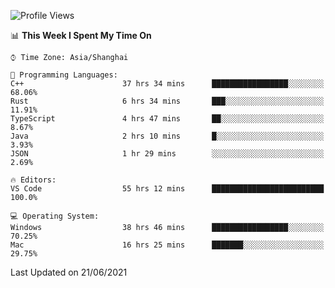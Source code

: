 <!--START_SECTION:waka-->
![Profile Views](http://img.shields.io/badge/Profile%20Views-6-blue)

📊 **This Week I Spent My Time On** 

```text
⌚︎ Time Zone: Asia/Shanghai

💬 Programming Languages: 
C++                      37 hrs 34 mins      █████████████████░░░░░░░░   68.06% 
Rust                     6 hrs 34 mins       ███░░░░░░░░░░░░░░░░░░░░░░   11.91% 
TypeScript               4 hrs 47 mins       ██░░░░░░░░░░░░░░░░░░░░░░░   8.67% 
Java                     2 hrs 10 mins       █░░░░░░░░░░░░░░░░░░░░░░░░   3.93% 
JSON                     1 hr 29 mins        ░░░░░░░░░░░░░░░░░░░░░░░░░   2.69%

🔥 Editors: 
VS Code                  55 hrs 12 mins      █████████████████████████   100.0%

💻 Operating System: 
Windows                  38 hrs 46 mins      █████████████████░░░░░░░░   70.25% 
Mac                      16 hrs 25 mins      ███████░░░░░░░░░░░░░░░░░░   29.75%

```


 Last Updated on 21/06/2021
<!--END_SECTION:waka-->
